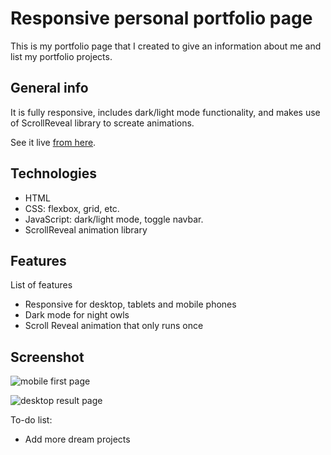 # Responsive personal portfolio page
This is my portfolio page that I created to give an information about me and list my portfolio projects.

## General info
It is fully responsive, includes dark/light mode functionality, and makes use of ScrollReveal library to screate animations.

See it live [from here](https://oybekjp.github.io/oybekdev/).

## Technologies
* HTML
* CSS: flexbox, grid, etc.
* JavaScript: dark/light mode, toggle navbar.
* ScrollReveal animation library

## Features
List of features 
* Responsive for desktop, tablets and mobile phones
* Dark mode for night owls
* Scroll Reveal animation that only runs once  

## Screenshot
![mobile first page](https://raw.githubusercontent.com/OybekJP/oybekdev/main/media/mobile%20screenshot.png)

![desktop result page](https://raw.githubusercontent.com/OybekJP/oybekdev/main/media/desktop%20screenshot.png)

To-do list:
* Add more dream projects